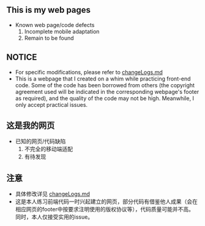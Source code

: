 ## This is my web pages
- Known web page/code defects
  1. Incomplete mobile adaptation
  2. Remain to be found
## NOTICE
- For specific modifications, please refer to [changeLogs.md](changeLogs.md)
- This is a webpage that I created on a whim while practicing front-end code. Some of the code has been borrowed from others (the copyright agreement used will be indicated in the corresponding webpage's footer as required), and the quality of the code may not be high. Meanwhile, I only accept practical issues.
  
 
## 这是我的网页
- 已知的网页/代码缺陷
  1. 不完全的移动端适配
  2. 有待发现
## 注意
- 具体修改详见 [changeLogs.md](changeLogs.md)
- 这是本人练习前端代码一时兴起建立的网页，部分代码有借鉴他人成果（会在相应网页的footer中按要求注明使用的版权协议等），代码质量可能并不高。同时，本人仅接受实用的issue。
